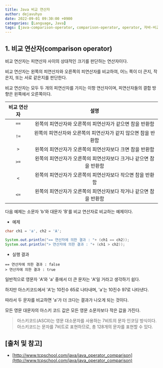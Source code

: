 ```yaml
---
title: Java 비교 연산자
author: dejavuhyo
date: 2022-09-01 09:30:00 +0900
categories: [Language, Java]
tags: [java-comparison-operator, comparison-operator, operator, 자바-비교-연산자, 비교-연산자, 연산자]
---
```


## 1. 비교 연산자(comparison operator)
비교 연산자는 피연산자 사이의 상대적인 크기를 판단하는 연산자이다.

비교 연산자는 왼쪽의 피연산자와 오른쪽의 피연산자를 비교하여, 어느 쪽이 더 큰지, 작은지, 또는 서로 같은지를 판단한다.

비교 연산자는 모두 두 개의 피연산자를 가지는 이항 연산자이며, 피연산자들의 결합 방향은 왼쪽에서 오른쪽이다.

| 비교 연산자 | 설명 |
|:-----:|:-----:|
| `==` | 왼쪽의 피연산자와 오른쪽의 피연산자가 같으면 참을 반환함 |
| `!=` | 왼쪽의 피연산자와 오른쪽의 피연산자가 같지 않으면 참을 반환함 |
| `>` | 왼쪽의 피연산자가 오른쪽의 피연산자보다 크면 참을 반환함 |
| `>=` | 왼쪽의 피연산자가 오른쪽의 피연산자보다 크거나 같으면 참을 반환함 |
| `<` | 왼쪽의 피연산자가 오른쪽의 피연산자보다 작으면 참을 반환함 |
| `<=` | 왼쪽의 피연산자가 오른쪽의 피연산자보다 작거나 같으면 참을 반환함 |

다음 예제는 소문자 'b'와 대문자 'B'를 비교 연산자로 비교하는 예제이다.

* 예제

```java
char ch1 = 'a', ch2 = 'A';

System.out.println("== 연산자에 의한 결과 : "+ (ch1 == ch2));
System.out.println("> 연산자에 의한 결과 : "+ (ch1 > ch2));
```

* 실행 결과

```text
== 연산자에 의한 결과 : false
> 연산자에 의한 결과 : true
```

일반적으로 영문자 'A'와 'a' 중에서 더 큰 문자는 'A'일 거라고 생각하기 쉽다.

하지만 아스키코드에서 'A'는 10진수 65로 나타내며, 'a'는 10진수 97로 나타낸다.

따라서 두 문자를 비교하면 'a'가 더 크다는 결과가 나오게 되는 것이다.

모든 영문 대문자의 아스키 코드 값은 모든 영문 소문자보다 작은 값을 가진다.

> 아스키코드(ASCII)는 영문 대소문자를 사용하는 7비트의 문자 인코딩 방식이다. 아스키코드는 문자를 7비트로 표현하므로, 총 128개의 문자를 표현할 수 있다.

## [출처 및 참고]
* [http://www.tcpschool.com/java/java_operator_comparison](http://www.tcpschool.com/java/java_operator_comparison)
